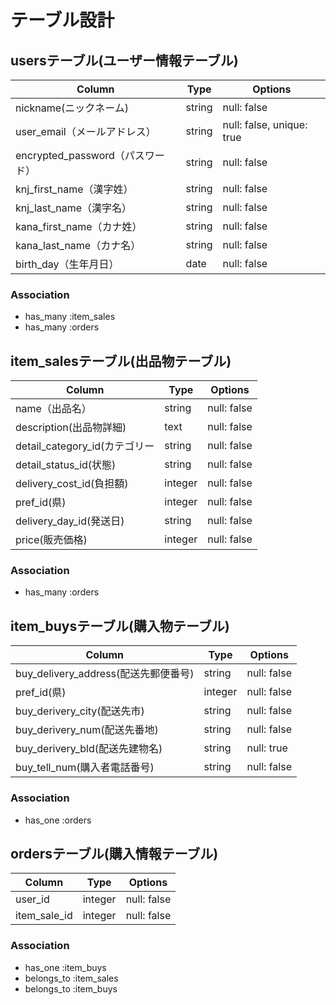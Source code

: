 # テーブル設計

## usersテーブル(ユーザー情報テーブル)
| Column                               | Type    | Options     |
| -------------------------            | ------- | ----------- |
| nickname(ニックネーム)                 | string  | null: false |
| user_email（メールアドレス）            | string  | null: false, unique: true |
| encrypted_password（パスワード）       | string  | null: false |
| knj_first_name（漢字姓）              | string  | null: false |
| knj_last_name（漢字名）               | string  | null: false |
| kana_first_name（カナ姓）             | string    | null: false |
| kana_last_name（カナ名）              | string  | null: false |
| birth_day（生年月日）                 | date    | null: false |

### Association
- has_many :item_sales
- has_many :orders

## item_salesテーブル(出品物テーブル)
| Column                         | Type               | Options     |
| -------------------------      | -------            | ----------- |
| name（出品名）                   | string             | null: false |
| description(出品物詳細)          | text               | null: false |
| detail_category_id(カテゴリー    | string             | null: false |
| detail_status_id(状態)          | string             | null: false |
| delivery_cost_id(負担額)        | integer            | null: false |
| pref_id(県)                    | integer            | null: false |
| delivery_day_id(発送日)         | string             | null: false |
| price(販売価格)              | integer            | null: false |

### Association
- has_many :orders

## item_buysテーブル(購入物テーブル)
| Column                                   | Type               | Options     |
| -------------------------               | -------            | ----------- |
| buy_delivery_address(配送先郵便番号)      | string             | null: false |
| pref_id(県)                             | integer            | null: false |
| buy_derivery_city(配送先市)              | string             | null: false |
| buy_derivery_num(配送先番地)             | string             | null: false |
| buy_derivery_bld(配送先建物名)            | string             | null: true  |
| buy_tell_num(購入者電話番号)              | string            | null: false |

### Association
- has_one :orders

## ordersテーブル(購入情報テーブル)
| Column                                    | Type               | Options     |
| -------------------------                 | -------            | ----------- |
| user_id                                   | integer             | null: false |
| item_sale_id                              | integer             | null: false |

### Association
- has_one :item_buys
- belongs_to :item_sales
- belongs_to :item_buys